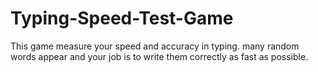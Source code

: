 # Typing-Speed-Test-Game
This game measure your speed and accuracy in typing. many random words appear and your job is to write them correctly as fast as possible.
